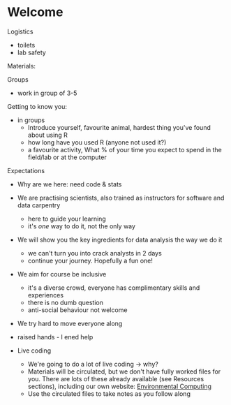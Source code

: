 
# Welcome

Logistics

- toilets
- lab safety

Materials:

Groups

- work in group of 3-5

Getting to know you:

- in groups
	- Introduce yourself, favourite animal, hardest thing you've found about using R
  - how long have you used R (anyone not used it?)
  - a favourite activity, What % of your time you expect to spend in the field/lab or at the computer

Expectations

- Why are we here: need code & stats

- We are practising scientists, also trained as instructors for software and data carpentry
  - here to guide your learning
  - it's *one* way to do it, not the only way

- We will show you the key ingredients for data analysis the way we do it
  - we can't turn you into crack analysts in 2 days
  - continue your journey. Hopefully a fun one!

- We aim for course be inclusive
  - it's a diverse crowd, everyone has complimentary skills and experiences
  - there is no dumb question
  - anti-social behaviour not welcome

- We try hard to move everyone along

- raised hands - I ened help

- Live coding
  - We're going to do a lot of live coding -> why?
  - Materials will be circulated, but we don't have fully worked files for you. There are lots of these already available (see Resources sections), including our own website: [Environmental Computing](http://environmentalcomputing.net/) 
  - Use the circulated files to take notes as you follow along

